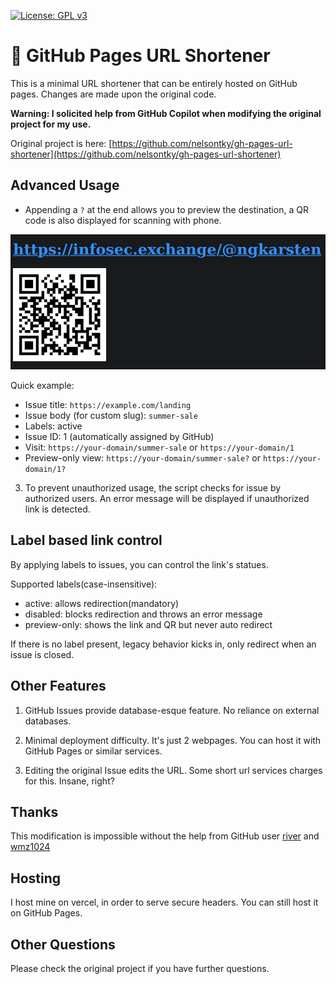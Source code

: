 [![License: GPL v3](https://img.shields.io/badge/License-GPLv3-blue.svg)](https://www.gnu.org/licenses/gpl-3.0)

# 🔗 GitHub Pages URL Shortener

This is a minimal URL shortener that can be entirely hosted on GitHub pages. Changes are made upon the original code.

**Warning: I solicited help from GitHub Copilot when modifying the original project for my use.**

Original project is here: [https://github.com/nelsontky/gh-pages-url-shortener](https://github.com/nelsontky/gh-pages-url-shortener)

## Advanced Usage

- Appending a `?` at the end allows you to preview the destination, a QR code is also displayed for scanning with phone.

![](/assets/feature1.png)

Quick example:
- Issue title: `https://example.com/landing`
- Issue body (for custom slug): `summer-sale`
- Labels: active
- Issue ID: 1 (automatically assigned by GitHub)
- Visit: `https://your-domain/summer-sale` or `https://your-domain/1`
- Preview-only view: `https://your-domain/summer-sale?` or `https://your-domain/1?`

3. To prevent unauthorized usage, the script checks for issue by authorized users. An error message will be displayed if unauthorized link is detected.

## Label based link control
By applying labels to issues, you can control the link's statues.

Supported labels(case-insensitive):
- active: allows redirection(mandatory)
- disabled: blocks redirection and throws an error message
- preview-only: shows the link and QR but never auto redirect

If there is no label present, legacy behavior kicks in, only redirect when an issue is closed.

## Other Features

1. GitHub Issues provide database-esque feature. No reliance on external databases.

2. Minimal deployment difficulty. It's just 2 webpages. You can host it with GitHub Pages or similar services.

3. Editing the original Issue edits the URL. Some short url services charges for this. Insane, right?

## Thanks
This modification is impossible without the help from GitHub user [river](https://github.com/nelsontky/gh-pages-url-shortener/pull/112) and [wmz1024](https://github.com/nelsontky/gh-pages-url-shortener/pull/89)

## Hosting
I host mine on vercel, in order to serve secure headers. You can still host it on GitHub Pages.

## Other Questions
Please check the original project if you have further questions.
